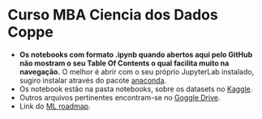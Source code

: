 # Curso MBA Ciencia dos Dados Coppe

- **Os notebooks com formato .ipynb quando abertos aqui pelo GitHub não mostram o seu Table Of Contents o qual facilita muito na navegação.** O melhor é abrir com o seu próprio JupyterLab instalado, sugiro instalar através do pacote [anaconda](https://www.anaconda.com/).
- Os notebook estão na pasta notebooks, sobre os datasets no [Kaggle](https://www.kaggle.com/datasets/olistbr/brazilian-ecommerce?resource=download&select=olist_order_items_dataset.csv). 
- Outros arquivos pertinentes encontram-se no [Goggle Drive](https://drive.google.com/drive/folders/1KWWiqvx2XCIkPtE_wtknTio25iF-sJN5?usp=sharing).
- Link do [ML roadmap](https://lucid.app/lucidchart/d1d163b8-97cd-4038-8bb4-48325e22c47e/edit?invitationId=inv_11270b6c-24f5-44f9-a0e8-67b8dc8ab657&page=0_0#).
